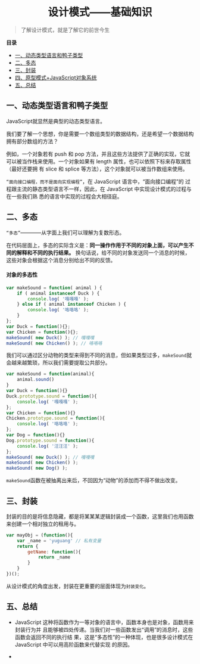 <!--
 * @desc:
 * @Author: 余光
 * @Email: webbj97@163.com
 * @Date: 2020-05-13 16:33:51
 -->
<h1 align=center>设计模式——基础知识</h1>

> 了解设计模式，就是了解它的前世今生

**目录**

* <a href="#1">一、动态类型语言和鸭子类型</a>
* <a href="#2">二、多态</a>
* <a href="#3">三、封装</a>
* <a href="#4">四、原型模式+JavaScript对象系统</a>
* <a href="#5">五、总结</a>


<h2 id="1">一、动态类型语言和鸭子类型</h2>

JavaScript就显然是典型的动态类型语言。

我们要了解一个思想，你是需要一个数组类型的数据结构，还是希望一个数据结构拥有部分数组的方法？

例如，一个对象若有 push 和 pop 方法，并且这些方法提供了正确的实现，它就
可以被当作栈来使用。一个对象如果有 length 属性，也可以依照下标来存取属性（最好还要拥
有 slice 和 splice 等方法），这个对象就可以被当作数组来使用。

`“面向接口编程，而不是面向实现编程”`，在 JavaScript 语言中，“面向接口编程”的
过程跟主流的静态类型语言不一样，因此，在 JavaScript 中实现设计模式的过程与在一些我们熟
悉的语言中实现的过程会大相径庭。

<h2 id="2">二、多态</h2>

`“多态”`————从字面上我们可以理解为复数形态。

在代码层面上，多态的实际含义是：**同一操作作用于不同的对象上面，可以产生不同的解释和不同的执行结果。**
换句话说，给不同的对象发送同一个消息的时候，这些对象会根据这个消息分别给出不同的反馈。

#### 对象的多态性

```js
var makeSound = function( animal ) {
    if ( animal instanceof Duck ) {
        console.log( '嘎嘎嘎' );
    } else if ( animal instanceof Chicken ) {
        console.log( '咯咯咯' );
    }
};
var Duck = function(){};
var Chicken = function(){};
makeSound( new Duck() ); // 嘎嘎嘎
makeSound( new Chicken() ); // 咯咯咯
```

我们可以通过区分动物的类型来得到不同的消息，但如果类型过多，`makeSound`就会越来越繁琐，所以我们需要提取公共部分。

```js
var makeSound = function(animal){
    animal.sound()
}
var Duck = function(){}
Duck.prototype.sound = function(){
    console.log( '嘎嘎嘎' );
};
var Chicken = function(){}
Chicken.prototype.sound = function(){
    console.log( '咯咯咯' );
};
var Dog = function(){}
Dog.prototype.sound = function(){
    console.log( '汪汪汪' );
};
makeSound( new Duck() ); // 嘎嘎嘎
makeSound( new Chicken() );
makeSound( new Dog() );
```

`makeSound`函数在被抽离出来后，不回因为“动物”的添加而不得不做出改变。


<h2 id="3">三、封装</h2>

封装的目的是将信息隐藏，都是将某某某逻辑封装成一个函数，这里我们也用函数来创建一个相对独立的租用与。

```js
var mayObj = (function(){
    var _name = 'yuguang' // 私有变量
    return {
        getName: function(){
            return _name
        }
    }
})();
```

从设计模式的角度出发，封装在更重要的层面体现为`封装变化`。


<h2 id="5">五、总结</h2>

* JavaScript 这种将函数作为一等对象的语言中，函数本身也是对象，函数用来封装行为并
且能够被四处传递。当我们对一些函数发出“调用”的消息时，这些函数会返回不同的执行结
果，这是“多态性”的一种体现，也是很多设计模式在 JavaScript 中可以用高阶函数来代替实现
的原因。

*


